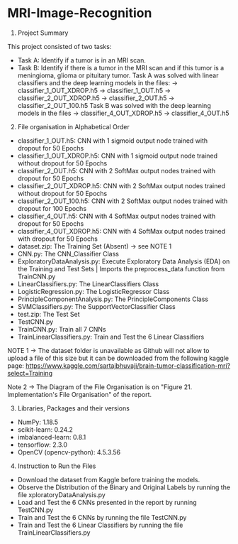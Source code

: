 # MRI-Image-Recognition

1) Project Summary

This project consisted of two tasks:
- Task A: Identify if a tumor is in an MRI scan.
- Task B: Identify if there is a tumor in the MRI scan and if this tumor is a meningioma, glioma or pituitary tumor.
Task A was solved with linear classifiers and the deep learning models in the files:
-> classifier_1_OUT_XDROP.h5
-> classifier_1_OUT.h5
-> classifier_2_OUT_XDROP.h5
-> classifier_2_OUT.h5
-> classifier_2_OUT_100.h5
Task B was solved with the deep learning models in the files
-> classifier_4_OUT_XDROP.h5
-> classifier_4_OUT.h5

2) File organisation in Alphabetical Order 

- classifier_1_OUT.h5: CNN with 1 sigmoid output node trained with dropout for 50 Epochs
- classifier_1_OUT_XDROP.h5: CNN with 1 sigmoid output node trained without dropout for 50 Epochs
- classifier_2_OUT.h5: CNN with 2 SoftMax output nodes trained with dropout for 50 Epochs
- classifier_2_OUT_XDROP.h5: CNN with 2 SoftMax output nodes trained without dropout for 50 Epochs
- classifier_2_OUT_100.h5: CNN with 2 SoftMax output nodes trained with dropout for 100 Epochs
- classifier_4_OUT.h5: CNN with 4 SoftMax output nodes trained with dropout for 50 Epochs
- classifier_4_OUT_XDROP.h5: CNN with 4 SoftMax output nodes trained with dropout for 50 Epochs
- dataset.zip: The Training Set (Absent) -> see NOTE 1
- CNN.py: The CNN_Classifier Class
- ExploratoryDataAnalysis.py: Execute Exploratory Data Analysis (EDA) on the Training and Test Sets | Imports the preprocess_data function from TrainCNN.py
- LinearClassifiers.py: The LinearClassifiers Class
- LogisticRegression.py: The LogisticRegressor Class
- PrincipleComponentAnalysis.py: The PrincipleComponents Class
- SVMClassifiers.py: The SupportVectorClassifier Class
- test.zip: The Test Set
- TestCNN.py
- TrainCNN.py: Train all 7 CNNs
- TrainLinearClassifiers.py: Train and Test the 6 Linear Classifiers

NOTE 1 -> The dataset folder is unavailable as Github will not allow to upload a file of this size but it can be downloaded from the following kaggle page: https://www.kaggle.com/sartajbhuvaji/brain-tumor-classification-mri?select=Training

Note 2 -> The Diagram of the File Organisation is on "Figure 21. Implementation's File Organisation" of the report.

3) Libraries, Packages and their versions

- NumPy: 1.18.5
- scikit-learn: 0.24.2
- imbalanced-learn: 0.8.1
- tensorflow: 2.3.0
- OpenCV (opencv-python): 4.5.3.56 

4) Instruction to Run the Files
- Download the dataset from Kaggle before training the models.
- Observe the Distribution of the Binary and Original Labels by running the file xploratoryDataAnalysis.py 
- Load and Test the 6 CNNs presented in the report by running TestCNN.py
- Train and Test the 6 CNNs by running the file TestCNN.py
- Train and Test the 6 Linear Classifiers by running the file TrainLinearClassifiers.py

